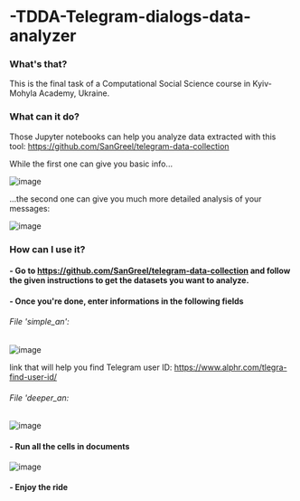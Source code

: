 # -TDDA-Telegram-dialogs-data-analyzer

### What's that?
This is the final task of a Computational Social Science course in Kyiv-Mohyla Academy, Ukraine.

### What can it do?
Those Jupyter notebooks can help you analyze data extracted with this tool: 
https://github.com/SanGreel/telegram-data-collection

While the first one can give you basic info...

![image](https://user-images.githubusercontent.com/114915802/206699625-97db1ffa-c78d-4f00-9bbe-008ee2d08ce2.png)

...the second one can give you much more detailed analysis of your messages:

![image](https://user-images.githubusercontent.com/114915802/206699939-99f901dc-4953-45c5-bec7-b0c73f72ead3.png)

### How can I use it? 
#### - Go to https://github.com/SanGreel/telegram-data-collection and follow the given instructions to get the datasets you want to analyze. 
#### - Once you're done, enter informations in the following fields
###### File 'simple_an':
![image](https://user-images.githubusercontent.com/114915802/206705108-038995a6-0bab-47af-a044-aab5b21dcc60.png)

link that will help you find Telegram user ID: https://www.alphr.com/tlegra-find-user-id/

###### File 'deeper_an:
![image](https://user-images.githubusercontent.com/114915802/206705207-a3de0db3-2dd2-4277-a0e5-1920c92fa115.png)
#### - Run all the cells in documents 
![image](https://user-images.githubusercontent.com/114915802/206707778-67000052-a050-45ef-8eab-d6a50b53255f.png)
#### - Enjoy the ride
    
